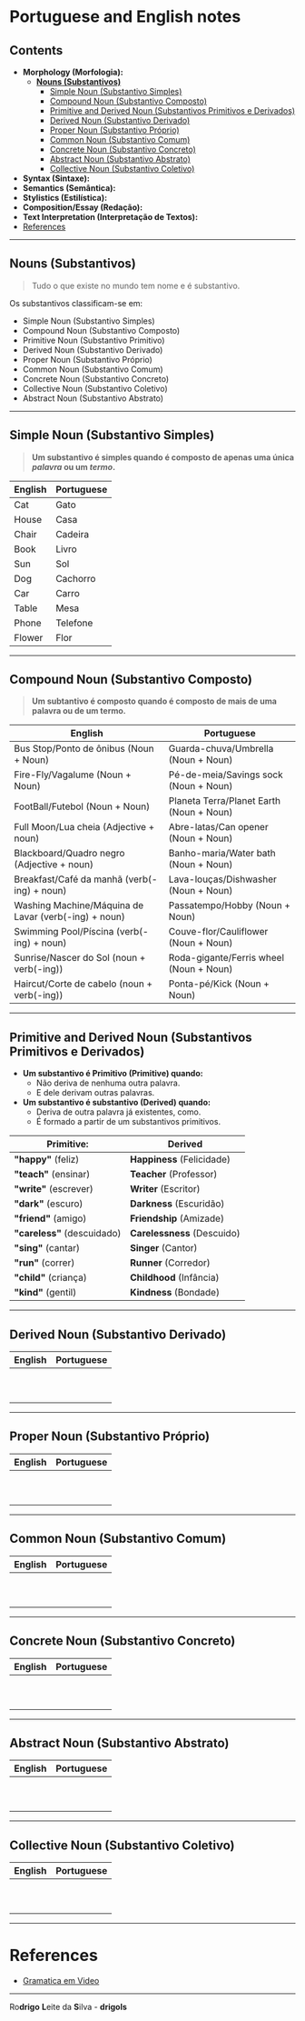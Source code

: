 # Portuguese and English notes

## Contents

 - **Morphology (Morfologia):**
   - [**Nouns (Substantivos)**](#nouns)
     - [Simple Noun (Substantivo Simples)](#simple-noun)
     - [Compound Noun (Substantivo Composto)](#compound-noun)
     - [Primitive and Derived Noun (Substantivos Primitivos e Derivados)](#primitive-derived)
     - [Derived Noun (Substantivo Derivado)](#derived-noun)
     - [Proper Noun (Substantivo Próprio)](#proper-noun)
     - [Common Noun (Substantivo Comum)](#common-noun)
     - [Concrete Noun (Substantivo Concreto)](#concrete-noun)
     - [Abstract Noun (Substantivo Abstrato)](#abstract-noun)
     - [Collective Noun (Substantivo Coletivo)](#collective-noun)
 - **Syntax (Sintaxe):**
 - **Semantics (Semântica):**
 - **Stylistics (Estilística):**
 - **Composition/Essay (Redação):**
 - **Text Interpretation (Interpretação de Textos):**
 - [References](#ref)








































<!--- ( Morphology (Morfologia) >  Noun/Substantivo  ) --->

---

<div id="nouns"></div>

## Nouns (Substantivos)

> Tudo o que existe no mundo tem nome e é substantivo.

Os substantivos classificam-se em:

 - Simple Noun (Substantivo Simples)
 - Compound Noun (Substantivo Composto)
 - Primitive Noun (Substantivo Primitivo)
 - Derived Noun (Substantivo Derivado)
 - Proper Noun (Substantivo Próprio)
 - Common Noun (Substantivo Comum)
 - Concrete Noun (Substantivo Concreto)
 - Collective Noun (Substantivo Coletivo)
 - Abstract Noun (Substantivo Abstrato)

---

<div id="simple-noun"></div>

## Simple Noun (Substantivo Simples)

> **Um substantivo é simples quando é composto de apenas uma única *palavra* ou um *termo*.**

| **English** | **Portuguese** |
|-------------|----------------|
| Cat         | Gato           |
| House       | Casa           |
| Chair       | Cadeira        |
| Book        | Livro          |
| Sun         | Sol            |
| Dog         | Cachorro       |
| Car         | Carro          |
| Table       | Mesa           |
| Phone       | Telefone       |
| Flower      | Flor           |

---

<div id="compound-noun"></div>

## Compound Noun (Substantivo Composto)

> **Um subtantivo é composto quando é composto de mais de uma palavra ou de um termo.**

| **English**                                          | **Portuguese**                           |
|------------------------------------------------------|------------------------------------------|
| Bus Stop/Ponto de ônibus (Noun + Noun)               | Guarda-chuva/Umbrella (Noun + Noun)      |
| Fire-Fly/Vagalume (Noun + Noun)                      | Pé-de-meia/Savings sock (Noun + Noun)    |
| FootBall/Futebol (Noun + Noun)                       | Planeta Terra/Planet Earth (Noun + Noun) |
| Full Moon/Lua cheia (Adjective + noun)               | Abre-latas/Can opener (Noun + Noun)      |
| Blackboard/Quadro negro (Adjective + noun)           | Banho-maria/Water bath (Noun + Noun)     |
| Breakfast/Café da manhã (verb(-ing) + noun)          | Lava-louças/Dishwasher (Noun + Noun)     |
| Washing Machine/Máquina de Lavar (verb(-ing) + noun) | Passatempo/Hobby (Noun + Noun)           |
| Swimming Pool/Píscina (verb(-ing) + noun)            | Couve-flor/Cauliflower (Noun + Noun)     |
| Sunrise/Nascer do Sol (noun + verb(-ing))            | Roda-gigante/Ferris wheel (Noun + Noun)  |
| Haircut/Corte de cabelo (noun + verb(-ing))          | Ponta-pé/Kick (Noun + Noun)              |

---

<div id="primitive-derived"></div>

## Primitive and Derived Noun (Substantivos Primitivos e Derivados)

 - **Um substantivo é Primitivo (Primitive) quando:**
   - Não deriva de nenhuma outra palavra.
   - E dele derivam outras palavras.
 - **Um substantivo é substantivo (Derived) quando:**
   - Deriva de outra palavra já existentes, como.
   - É formado a partir de um substantivos primitivos.

| **Primitive:**              | **Derived**                 |
|-----------------------------|-----------------------------|
| **"happy"** (feliz)         | **Happiness** (Felicidade)  |
| **"teach"** (ensinar)       | **Teacher** (Professor)     |
| **"write"** (escrever)      | **Writer** (Escritor)       |
| **"dark"** (escuro)         | **Darkness** (Escuridão)    |
| **"friend"** (amigo)        | **Friendship** (Amizade)    |
| **"careless"** (descuidado) | **Carelessness** (Descuido) |
| **"sing"** (cantar)         | **Singer** (Cantor)         |
| **"run"** (correr)          | **Runner** (Corredor)       |
| **"child"** (criança)       | **Childhood** (Infância)    |
| **"kind"** (gentil)         | **Kindness** (Bondade)      |





---

<div id="derived-noun"></div>

## Derived Noun (Substantivo Derivado)

>

| **English** | **Portuguese** |
|-------------|----------------|
|             |                |
|             |                |
|             |                |
|             |                |
|             |                |
|             |                |
|             |                |
|             |                |
|             |                |
|             |                |


---

<div id="proper-noun"></div>

## Proper Noun (Substantivo Próprio)

>

| **English** | **Portuguese** |
|-------------|----------------|
|             |                |
|             |                |
|             |                |
|             |                |
|             |                |
|             |                |
|             |                |
|             |                |
|             |                |
|             |                |


---

<div id="common-noun"></div>

## Common Noun (Substantivo Comum)

>

| **English** | **Portuguese** |
|-------------|----------------|
|             |                |
|             |                |
|             |                |
|             |                |
|             |                |
|             |                |
|             |                |
|             |                |
|             |                |
|             |                |


---

<div id="concrete-noun"></div>

## Concrete Noun (Substantivo Concreto)

>

| **English** | **Portuguese** |
|-------------|----------------|
|             |                |
|             |                |
|             |                |
|             |                |
|             |                |
|             |                |
|             |                |
|             |                |
|             |                |
|             |                |


---

<div id="abstract-noun"></div>

## Abstract Noun (Substantivo Abstrato)

>

| **English** | **Portuguese** |
|-------------|----------------|
|             |                |
|             |                |
|             |                |
|             |                |
|             |                |
|             |                |
|             |                |
|             |                |
|             |                |
|             |                |

---

<div id="collective-noun"></div>

## Collective Noun (Substantivo Coletivo)

>

| **English** | **Portuguese** |
|-------------|----------------|
|             |                |
|             |                |
|             |                |
|             |                |
|             |                |
|             |                |
|             |                |
|             |                |
|             |                |
|             |                |













































































<!--- ( References ) --->

---

<div id="ref"></div>

# References

 - [Gramatica em Video](https://gramaticaemvideo.com.br/)

---

Ro**drigo** **L**eite da **S**ilva - **drigols**
